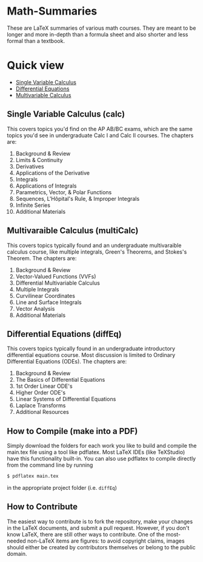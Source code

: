# Math-Summaries

These are LaTeX summaries of various math courses. They are meant to be longer and more in-depth than a formula sheet and also shorter and less formal than a textbook.

# Quick view

-   [Single Variable Calculus](https://raw.githubusercontent.com/wmboyles/Math-Summaries/master/calc/main.pdf)
-   [Differential Equations](https://raw.githubusercontent.com/wmboyles/Math-Summaries/master/diffEq/main.pdf)
-   [Multivariable Calculus](https://raw.githubusercontent.com/wmboyles/Math-Summaries/master/multiCalc/main.pdf)

## Single Variable Calculus (calc)

This covers topics you'd find on the AP AB/BC exams, which are the same topics you'd see in undergraduate Calc I and Calc II courses.
The chapters are:

1. Background & Review
2. Limits & Continuity
3. Derivatives
4. Applications of the Derivative
5. Integrals
6. Applications of Integrals
7. Parametrics, Vector, & Polar Functions
8. Sequences, L'Hôpital's Rule, & Improper Integrals
9. Infinite Series
10. Additional Materials

## Multivaraible Calculus (multiCalc)

This covers topics typically found and an undergraduate multivaraible calculus course, like multiple integrals, Green's Theorems, and Stokes's Theorem.
The chapters are:

1. Background & Review
2. Vector-Valued Functions (VVFs)
3. Differential Multivariable Calculus
4. Multiple Integrals
5. Curvilinear Coordinates
6. Line and Surface Integrals
7. Vector Analysis
8. Additional Materials

## Differential Equations (diffEq)

This covers topics typically found in an undergraduate introductory differential equations course. Most discussion is limited to Ordinary Differential Equations (ODEs).
The chapters are:

1. Background & Review
2. The Basics of Differential Equations
3. 1st Order Linear ODE's
4. Higher Order ODE's
5. Linear Systems of Differential Equations
6. Laplace Transforms
7. Additional Resources

## How to Compile (make into a PDF)

Simply download the folders for each work you like to build and compile the main.tex file using a tool like pdflatex. Most LaTeX IDEs (like TeXStudio) have this functionality built-in. You can also use pdflatex to compile directly from the command line by running

```bash
$ pdflatex main.tex
```

in the appropriate project folder (i.e. `diffEq`)

## How to Contribute

The easiest way to contribute is to fork the repository, make your changes in the LaTeX documents, and submit a pull request. However, if you don't know LaTeX, there are still other ways to contribute. One of the most-needed non-LaTeX items are figures: to avoid copyright claims, images should either be created by contributors themselves or belong to the public domain.
